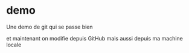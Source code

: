 # demo
Une demo de git qui se passe bien

et maintenant on modifie depuis GitHub
mais aussi depuis ma machine locale